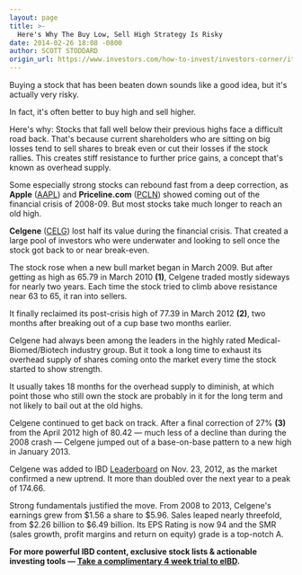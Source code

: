 ```yaml
---
layout: page
title: >-
  Here's Why The Buy Low, Sell High Strategy Is Risky
date: 2014-02-26 18:08 -0800
author: SCOTT STODDARD
origin_url: https://www.investors.com/how-to-invest/investors-corner/its-better-to-buy-high-and-sell-higher
---
```





Buying a stock that has been beaten down sounds like a good idea, but it's actually very risky.


In fact, it's often better to buy high and sell higher.


Here's why: Stocks that fall well below their previous highs face a difficult road back. That's because current shareholders who are sitting on big losses tend to sell shares to break even or cut their losses if the stock rallies. This creates stiff resistance to further price gains, a concept that's known as overhead supply.


Some especially strong stocks can rebound fast from a deep correction, as **Apple** ([AAPL](https://research.investors.com/quote.aspx?symbol=AAPL)) and **Priceline.com** ([PCLN](https://research.investors.com/quote.aspx?symbol=PCLN)) showed coming out of the financial crisis of 2008-09. But most stocks take much longer to reach an old high.


**Celgene** ([CELG](https://research.investors.com/quote.aspx?symbol=CELG)) lost half its value during the financial crisis. That created a large pool of investors who were underwater and looking to sell once the stock got back to or near break-even.


The stock rose when a new bull market began in March 2009. But after getting as high as 65.79 in March 2010 **(1)**, Celgene traded mostly sideways for nearly two years. Each time the stock tried to climb above resistance near 63 to 65, it ran into sellers.


It finally reclaimed its post-crisis high of 77.39 in March 2012 **(2)**, two months after breaking out of a cup base two months earlier.


Celgene had always been among the leaders in the highly rated Medical-Biomed/Biotech industry group. But it took a long time to exhaust its overhead supply of shares coming onto the market every time the stock started to show strength.


It usually takes 18 months for the overhead supply to diminish, at which point those who still own the stock are probably in it for the long term and not likely to bail out at the old highs.


Celgene continued to get back on track. After a final correction of 27% **(3)** from the April 2012 high of 80.42 — much less of a decline than during the 2008 crash — Celgene jumped out of a base-on-base pattern to a new high in January 2013.


Celgene was added to IBD [Leaderboard](http://leaderboard.investors.com/leaderboard/leaders/default.aspx) on Nov. 23, 2012, as the market confirmed a new uptrend. It more than doubled over the next year to a peak of 174.66.


Strong fundamentals justified the move. From 2008 to 2013, Celgene's earnings grew from \$1.56 a share to \$5.96. Sales leaped nearly threefold, from \$2.26 billion to \$6.49 billion. Its EPS Rating is now 94 and the SMR (sales growth, profit margins and return on equity) grade is a top-notch A.


**For more powerful IBD content, exclusive stock lists & actionable investing tools — [Take a complimentary 4 week trial to eIBD](https://www.investors.com/register/campaign.aspx?id=aei-n-win).**




